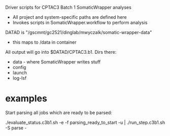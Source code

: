 Driver scripts for CPTAC3 Batch 1 SomaticWrapper analyses 

* All project and system-specific paths are defined here
* Invokes scripts in SomaticWrapper.workflow to perform analysis

DATAD is "/gscmnt/gc2521/dinglab/mwyczalk/somatic-wrapper-data"
 - this maps to /data in container

All output will go into $DATAD/CPTAC3.b1.  Dirs there:
 - data - where SomaticWrapper writes stuff
 - config
 - launch 
 - log-lsf


# examples
Start parsing all jobs which are ready to be parsed: 

./evaluate_status.c3b1.sh -e -f parsing_ready_to_start -u | ./run_step.c3b1.sh -S parse -

